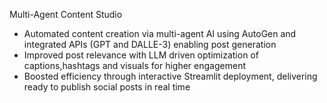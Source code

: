 Multi-Agent Content Studio
- Automated content creation via multi-agent AI using AutoGen and integrated APIs (GPT and DALLE-3) enabling post generation
- Improved post relevance with LLM driven optimization of captions,hashtags and visuals for higher engagement
- Boosted efficiency through interactive Streamlit deployment, delivering ready to publish social posts in real time
